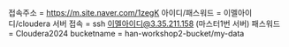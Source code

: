 접속주소 = https://m.site.naver.com/1zegK
아이디/패스워드 = 이멜아이디/cloudera
서버 접속 = ssh 이멜아이디@3.35.211.158 (마스터1번 서버)
패스워드 = Cloudera2024
bucketname = han-workshop2-bucket/my-data
